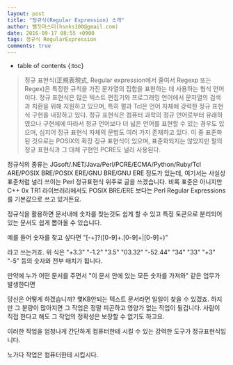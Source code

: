 ```yaml
---
layout: post
title: "정규식(Regular Expression) 소개"
author: 뻘짓마스터(hsnks100@gmail.com)
date: 2016-09-17 08:55 +0900
tags: 정규식 RegularExpression
comments: true
---
```

* table of contents
{:toc}



>정규 표현식(正規表現式, Regular expression에서 줄여서 Regexp 또는 Regex)은 특정한 규칙을 가진 문자열의 집합을 표현하는 데 사용하는 형식 언어이다. 정규 표현식은 많은 텍스트 편집기와 프로그래밍 언어에서 문자열의 검색과 치환을 위해 지원하고 있으며, 특히 펄과 Tcl은 언어 자체에 강력한 정규 표현식 구현을 내장하고 있다.
정규 표현식은 컴퓨터 과학의 정규 언어로부터 유래하였으나 구현체에 따라서 정규 언어보다 더 넓은 언어를 표현할 수 있는 경우도 있으며, 심지어 정규 표현식 자체의 문법도 여러 가지 존재하고 있다. 이 중 표준화된 것으로는 POSIX의 확장 정규 표현식이 있으며, 표준화되지는 않았지만 펄의 정규 표현식과 그 대체 구현인 PCRE도 널리 사용된다.


정규식의 종류는 JGsoft/.NET/Java/Perl/PCRE/ECMA/Python/Ruby/Tcl ARE/POSIX BRE/POSIX ERE/GNU BRE/GNU ERE 정도가 있는데, 여기서는 사실상 표준처럼 널리 쓰이는 Perl 정규표현식 위주로 글을 쓰겠습니다. 비록 표준은 아니지만 C++ 0x TR1 라이브러리에서도 POSIX BRE/ERE 보다는 Perl Regular Expressions 를 기본값으로 쓰고 있거든요.

정규식을 활용하면 문서내에 숫자를 찾는것도 쉽게 할 수 있고 특정 토큰으로 분리되어있는 문서도 쉽게 뽑아올 수 있습니다.

예를 들어 숫자를 찾고 싶다면
"[-+]?([0-9]+\.[0-9]+|[0-9]+)"

라고 쓰는거죠. 위 식은 "+3.3" "-1.2" "3.5" "03.32" "-52.44" "34" "33" "+3" "-5" 등의 숫자와 전부 매치가 됩니다.

만약에 누가 어떤 문서를 주면서 "이 문서 안에 있는 모든 숫자를 가져와" 같은 업무가 발생한다면

당신은 어떻게 하겠습니까? 몇KB안되는 텍스트 문서라면 일일이 찾을 수 있겠죠. 하지만 그 분량이 많아지면 그 작업은 정말 피곤하고 영양가 없는 작업이 될겁니다. 사람이 직접 한다고 해도 그 작업의 정확성은 보장할 수 없기도 하고요.

이러한 작업을 엄청나게 간단하게 컴퓨터한테 시킬 수 있는 강력한 도구가 정규표현식입니다. 

노가다 작업은 컴퓨터한테 시킵시다.
